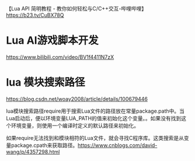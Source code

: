 
【Lua API 简明教程 - 教你如何轻松与C/C++交互-哔哩哔哩】 https://b23.tv/CuBX78Q












# Lua AI游戏脚本开发


https://www.bilibili.com/video/BV1f4411N7zX 



# lua 模块搜索路径
https://blog.csdn.net/woay2008/article/details/100679446

lua模块搜索路径require用于搜索Lua文件的路径放在常量package.path中。当Lua启动后，便以环境变量LUA_PATH的值来初始化这个变量。。如果没有找到这个环境变量，则使用一个编译时定义的默认路径来初始化。

 

如果require无法找到和模块相符的Lua文件，就会寻找C程序库。这类搜索是从变量package.cpath来获取路径。https://www.cnblogs.com/david-wang/p/4357298.html
































